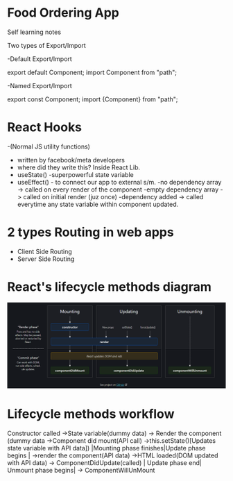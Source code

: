 # Food Ordering App

Self learning notes

Two types of Export/Import

-Default Export/Import

export default Component;
import Component from "path";

-Named Export/Import

export const Component;
import {Component} from "path";

# React Hooks

-(Normal JS utility functions)

- written by facebook/meta developers
- where did they write this? Inside React Lib.
- useState() -superpowerful state variable
- useEffect() - to connect our app to external s/m.
  -no dependency array -> called on every render of the component
  -empty dependency array - > called on initial render (juz once)
  -dependency added -> called everytime any state variable within component updated.

# 2 types Routing in web apps

- Client Side Routing
- Server Side Routing

# React's lifecycle methods diagram

![lifecyclemethodsdiagram](image.png)

# Lifecycle methods workflow

Constructor called ->State variable(dummy data) -> Render the component (dummy data ->Component did mount(API call) ->this.setState()[Updates state variable with API data]) |Mounting phase finishes|Update phase begins | ->render the component(API data) ->HTML loaded(DOM updated with API data) -> ComponentDidUpdate(called) | Update phase end| Unmount phase begins| -> ComponentWillUnMount
